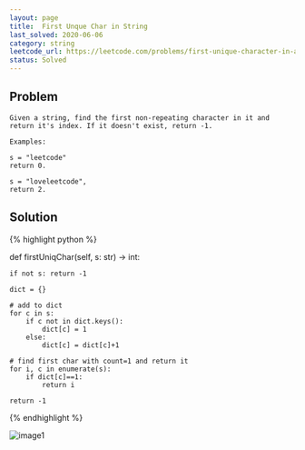 ```yaml
---
layout: page
title:  First Unque Char in String
last_solved: 2020-06-06
category: string
leetcode_url: https://leetcode.com/problems/first-unique-character-in-a-string
status: Solved
---
```


Problem
-------

```
Given a string, find the first non-repeating character in it and return it's index. If it doesn't exist, return -1.

Examples:

s = "leetcode"
return 0.

s = "loveleetcode",
return 2.

```

Solution
----------

{% highlight python %}

def firstUniqChar(self, s: str) -> int:
    
    if not s: return -1
    
    dict = {}
    
    # add to dict
    for c in s:
        if c not in dict.keys():
            dict[c] = 1
        else:
            dict[c] = dict[c]+1
    
    # find first char with count=1 and return it
    for i, c in enumerate(s):
        if dict[c]==1:
            return i
    
    return -1

{% endhighlight %}


![image1]()